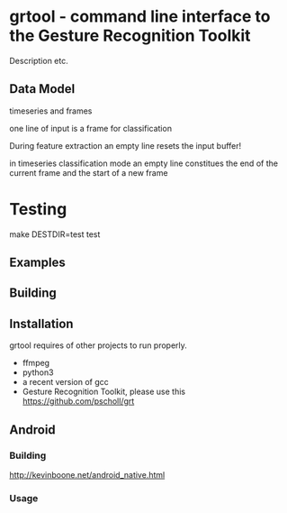 # grtool - command line interface to the Gesture Recognition Toolkit

 Description etc.

## Data Model

timeseries and frames

 one line of input is a frame for classification

 During feature extraction an empty line resets the input buffer!

 in timeseries classification mode an empty line constitues the end of the current frame and the start of a new frame

# Testing

 make DESTDIR=test test

## Examples

## Building

## Installation

 grtool requires of other projects to run properly.

  - ffmpeg
  - python3
  - a recent version of gcc
  - Gesture Recognition Toolkit, please use this https://github.com/pscholl/grt

## Android

### Building

http://kevinboone.net/android_native.html

### Usage
